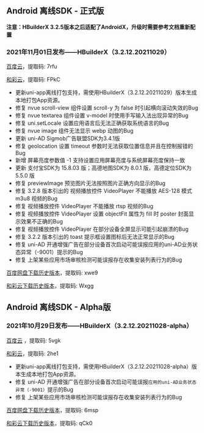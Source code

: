 ## Android 离线SDK - 正式版

**注意：HBuilderX 3.2.5版本之后适配了AndroidX，升级时需要参考文档重新配置**

### 2021年11月01日发布——HBuilderX（3.2.12.20211029）
[百度云](https://pan.baidu.com/s/14SZ-CjlbaNtGHk3CpamgXQ)，提取码: 7rfu

[和彩云](https://caiyun.139.com/m/i?115ConiDN7yT8)，提取码: FPkC

+ 更新uni-app离线打包支持，需使用HBuilderX（3.2.12.20211029）版本生成本地打包App资源。
+ 修复 nvue scroll-view 组件设置 scroll-y 为 false 时引起横向滚动失效的Bug
+ 修复 nvue textarea 组件设置 v-model 时使用手写输入法出现异常的Bug
+ 修复 uni.setLocale 设置应用语言后无法正确获取系统语言的Bug
+ 修复 nvue image 组件无法显示 webp 动图的Bug
+ 更新 uni-AD Sigmob广告联盟SDK为3.4.1版
+ 修复 geolocation 设置 timeout 参数时无法获取位置信息并且在控制报错的Bug
+ 新增 屏幕亮度参数值 -1 支持设置应用屏幕亮度与系统屏幕亮度保持一致
+ 更新 支付宝SDK为 15.8.03 版；高德地图SDK为 8.0.1 版，高德定位SDK为 5.5.0 版
+ 修复 previewImage 预览图片无法按照图片正确方向显示的Bug
+ 修复 3.2.8 版本引出的 视频播放控件 VideoPlayer 不能播放 AES-128 模式 m3u8 视频的Bug
+ 修复 视频播放控件 VideoPlayer 不能播放 rtsp 视频的Bug
+ 修复 视频播放控件 VideoPlayer 设置 objectFit 属性为 fill 时 poster 封面显示效果不正确的Bug
+ 修复 视频播放控件 VideoPlayer 在部分设备全屏显示可能引起崩溃的Bug
+ 修复 3.2.2 版本引出的 toast 提示框设置图标后无法正常显示的Bug
+ 修复 uni-AD 开通增强广告在部分设备首次启动可能误报应用的uni-AD业务状态异常（-9001）提示的Bug
+ 修复 上架某些应用市场审核检测可能误报存在收集安装列表行为的Bug


[百度网盘下载历史版本](https://pan.baidu.com/s/1qxxUqh9ifF7mfJ4T46NB4Q)，提取码: xwe9

[和彩云下载历史版本](https://caiyun.139.com/m/i?115CoThrJoOy4)，提取码: Wxgg



## Android 离线SDK - Alpha版

### 2021年10月29日发布——HBuilderX（3.2.12.20211028-alpha）
[百度云](https://pan.baidu.com/s/1NLBTW94Im_zg5R38Wiijdg) ，提取码: 5vgk

[和彩云](https://caiyun.139.com/m/i?115CnVmSll4KU)，提取码: 2he1

+ 更新uni-app离线打包支持，需使用HBuilderX（3.2.12.20211028-alpha）版本生成本地打包App资源。
+ 修复 uni-AD 开通增强广告在部分设备首次启动可能误报`应用的uni-AD业务状态异常（-9001）`提示的Bug
+ 修复 上架某些应用市场审核检测可能误报存在收集安装列表行为的Bug

[百度网盘下载历史版本](https://pan.baidu.com/s/10fne34bwxWGtDJTd4PhroA)，提取码: 6msp

[和彩云下载历史版本](https://caiyun.139.com/m/i?115CnVmQQQRee)，提取码: qCk0
